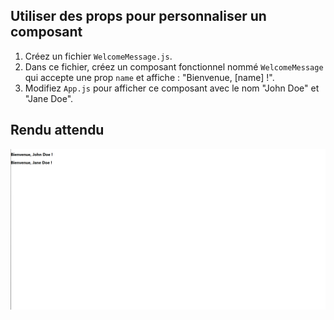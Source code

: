## Utiliser des props pour personnaliser un composant

1. Créez un fichier `WelcomeMessage.js`.
2. Dans ce fichier, créez un composant fonctionnel nommé `WelcomeMessage` qui accepte une prop `name` et affiche : "Bienvenue, [name] !".
3. Modifiez `App.js` pour afficher ce composant avec le nom "John Doe" et "Jane Doe".

## Rendu attendu

<img src="https://github.com/Microleadoff/content/blob/master/lang/fr/courses/Framework%20&%20Librairies/Reactjs-v18/0080%20-%20Les%20props/rendu_exo_8_1.png?raw=true" alt="rendu attendu de l'exercice">